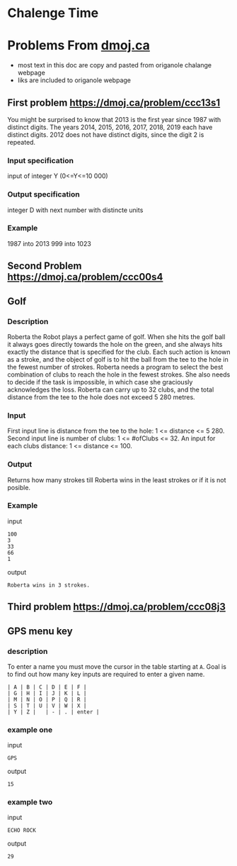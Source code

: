 # Chalenge Time

# Problems From [dmoj.ca](https://dmoj.ca/problems/)

* most text in this doc are copy and pasted from origanole chalange webpage
* liks are included to origanole webpage

## First problem https://dmoj.ca/problem/ccc13s1

You might be surprised to know that 2013 is the first year since 1987 with distinct digits. The years 2014, 2015, 2016, 2017, 2018, 2019 each have distinct digits. 2012 does not have distinct digits, since the digit 2 is repeated.

### Input specification

input of integer Y (0<=Y<=10 000)

### Output specification

integer D with next number with distincte units

### Example

1987 into 2013
999 into 1023

## Second Problem https://dmoj.ca/problem/ccc00s4
## Golf

### Description

Roberta the Robot plays a perfect game of golf. When she hits the golf ball it always goes directly towards the hole on the green, and she always hits exactly the distance that is specified for the club. Each such action is known as a stroke, and the object of golf is to hit the ball from the tee to the hole in the fewest number of strokes. Roberta needs a program to select the best combination of clubs to reach the hole in the fewest strokes. She also needs to decide if the task is impossible, in which case she graciously acknowledges the loss. Roberta can carry up to 32 clubs, and the total distance from the tee to the hole does not exceed 5 280 metres.

### Input

First input line is distance from the tee to the hole: 1 <= distance <= 5 280.
Second input line is number of clubs: 1 <= #ofClubs <= 32.
An input for each clubs distance: 1 <= distance <= 100.

### Output

Returns how many strokes till Roberta wins in the least strokes or if it is not posible.

### Example

input
```
100
3
33
66
1
```

output
```
Roberta wins in 3 strokes.
```

## Third problem https://dmoj.ca/problem/ccc08j3
## GPS menu key

### description

To enter a name you must move the cursor in the table starting at ```A```. Goal is to find out how many key inputs are required to enter a given name. 

```
| A | B | C | D | E | F |
| G | H | I | J | K | L |
| M | N | O | P | Q | R |
| S | T | U | V | W | X |
| Y | Z |   | - | . | enter |
```

### example one

input
```
GPS
```

output
```
15
```

### example two

input
```
ECHO ROCK
```

output
```
29
```